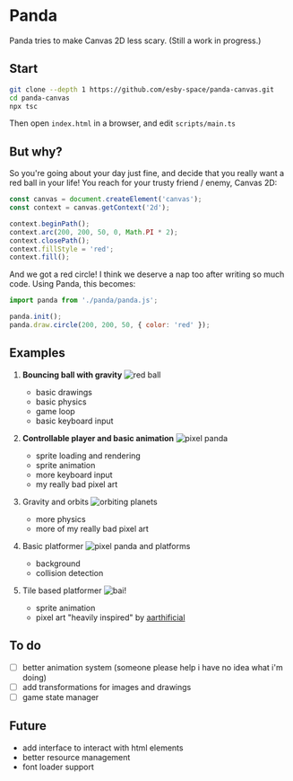 # Panda

Panda tries to make Canvas 2D less scary. (Still a work in progress.)

## Start

```bash
git clone --depth 1 https://github.com/esby-space/panda-canvas.git
cd panda-canvas
npx tsc
```

Then open `index.html` in a browser, and edit `scripts/main.ts`

## But why?

So you're going about your day just fine, and decide that you really want a red ball in your life! You reach for your trusty friend / enemy, Canvas 2D:

```javascript
const canvas = document.createElement('canvas');
const context = canvas.getContext('2d');

context.beginPath();
context.arc(200, 200, 50, 0, Math.PI * 2);
context.closePath();
context.fillStyle = 'red';
context.fill();
```

And we got a red circle! I think we deserve a nap too after writing so much code. Using Panda, this becomes:

```javascript
import panda from './panda/panda.js';

panda.init();
panda.draw.circle(200, 200, 50, { color: 'red' });
```

## Examples

1. **Bouncing ball with gravity**
   ![red ball](images/ball.jpg)
   - basic drawings
   - basic physics
   - game loop
   - basic keyboard input

2. **Controllable player and basic animation**
   ![pixel panda](images/panda.jpg)
   - sprite loading and rendering
   - sprite animation
   - more keyboard input
   - my really bad pixel art

3. Gravity and orbits
   ![orbiting planets](images/orbit.jpg)
   - more physics
   - more of my really bad pixel art

4. Basic platformer
   ![pixel panda and platforms](images/platform.jpg)
    - background
    - collision detection

5. Tile based platformer
   ![bai!](images/bai.jpg)
   - sprite animation
   - pixel art "heavily inspired" by [aarthificial](https://www.youtube.com/watch?v=MZrp-FauId4)

## To do

- [ ] better animation system (someone please help i have no idea what i'm doing)
- [ ] add transformations for images and drawings
- [ ] game state manager

## Future

- add interface to interact with html elements
- better resource management
- font loader support
